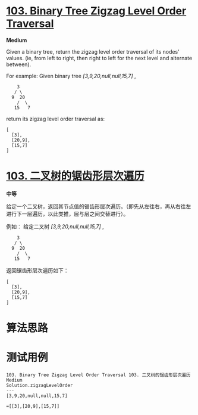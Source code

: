 # [103. Binary Tree Zigzag Level Order Traversal][enTitle]

**Medium**

Given a binary tree, return the zigzag level order traversal of its nodes' values. (ie, from left to right, then right to left for the next level and alternate between).

For example: Given binary tree  *[3,9,20,null,null,15,7]* ,

```
    3
   / \
  9  20
    /  \
   15   7

```



return its zigzag level order traversal as:

```
[
  [3],
  [20,9],
  [15,7]
]

```


# [103. 二叉树的锯齿形层次遍历][cnTitle]

**中等**

给定一个二叉树，返回其节点值的锯齿形层次遍历。（即先从左往右，再从右往左进行下一层遍历，以此类推，层与层之间交替进行）。

例如： 给定二叉树  *[3,9,20,null,null,15,7]* ,

```
    3
   / \
  9  20
    /  \
   15   7

```

返回锯齿形层次遍历如下：

```
[
  [3],
  [20,9],
  [15,7]
]

```


# 算法思路

# 测试用例
```
103. Binary Tree Zigzag Level Order Traversal 103. 二叉树的锯齿形层次遍历 Medium
Solution.zigzagLevelOrder
---
[3,9,20,null,null,15,7]

=[[3],[20,9],[15,7]]
```

[enTitle]: https://leetcode.com/problems/binary-tree-zigzag-level-order-traversal/
[cnTitle]: https://leetcode-cn.com/problems/binary-tree-zigzag-level-order-traversal/

